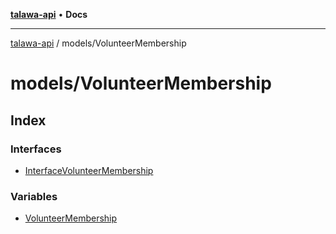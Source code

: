[**talawa-api**](../../README.md) • **Docs**

***

[talawa-api](../../modules.md) / models/VolunteerMembership

# models/VolunteerMembership

## Index

### Interfaces

- [InterfaceVolunteerMembership](interfaces/InterfaceVolunteerMembership.md)

### Variables

- [VolunteerMembership](variables/VolunteerMembership.md)
